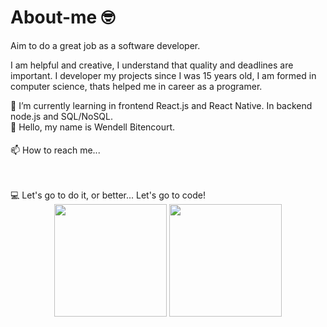 # About-me 🤓

Aim to do a great job as a software developer.

I am helpful and creative, I understand that quality and deadlines are important. I developer my projects since I was 15 years old, I am formed in computer science, thats helped me in career as a programer.

🌱 I’m currently learning in frontend React.js and React Native. In backend node.js and SQL/NoSQL.
<br/>
👋 Hello, my name is Wendell Bitencourt. 
<br/>
📫 How to reach me...
<svg xmlns="http://www.w3.org/2000/svg" style="color: white" width="34" height="34" viewBox="0 0 34 34">
  <title>LinkedIn</title>
  <g>
    <path 
      d="M34,2.5v29A2.5,2.5,0,0,1,31.5,34H2.5A2.5,2.5,0,0,1,0,31.5V2.5A2.5,2.5,0,0,1,2.5,0h29A2.5,2.5,0,0,1,34,2.5ZM10,13H5V29h5Zm.45-      5.5A2.88,2.88,0,0,0,7.59,4.6H7.5a2.9,2.9,0,0,0,0,5.8h0a2.88,2.88,0,0,0,2.95-2.81ZM29,19.28c0-4.81-3.06-6.68-6.1-6.68a5.7,5.7,0,0,0- 5.06,2.58H17.7V13H13V29h5V20.49a3.32,3.32,0,0,1,3-3.58h.19c1.59,0,2.77,1,2.77,3.52V29h5Z" 
      fill="currentColor">
    </path>
  </g>
</svg>
<br/>
<br/>
💻 Let's go to do it, or better... Let's go to code!

<div align="center">
    <img height="180em" src="https://github-readme-stats.vercel.app/api?username=wbitencourt&show_icons=true&include_all_commits=true&theme=radical"/>
    <img height="180em" src="https://github-readme-stats.vercel.app/api/top-langs/?username=wbitencourt&layout=compact&langs_count=6)](https://github.com/wbitencourt/github-readme-statsCompact&theme=radical"/>
</div>
